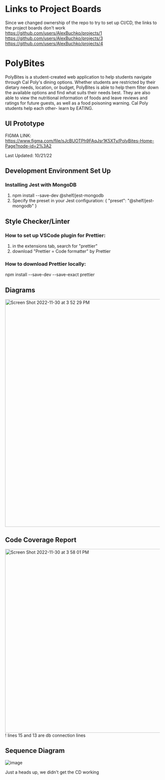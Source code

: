 # Links to Project Boards
Since we changed ownership of the repo to try to set up CI/CD, the links to the project boards don't work
https://github.com/users/AlexBuchko/projects/1
https://github.com/users/AlexBuchko/projects/3
https://github.com/users/AlexBuchko/projects/4
# PolyBites

PolyBites is a student-created web application to help students navigate through Cal Poly's dining options. Whether students are restricted by their dietary needs, location, or budget, PolyBites is able to help them filter down the available options and find what suits their needs best. They are also able to view the nutritional information of foods and leave reviews and ratings for future guests, as well as a food poisoning warning. Cal Poly students help each other- learn by EATING.

## UI  Prototype

FIGMA LINK: https://www.figma.com/file/sJcBUOTPh9FAqJsr1K5XTy/PolyBites-Home-Page?node-id=2%3A2

Last Updated: 10/21/22

## Development Environment Set Up
### Installing Jest with MongoDB
1) npm install --save-dev @shelf/jest-mongodb
2) Specify the preset in your Jest configuration:
   {
      "preset": "@shelf/jest-mongodb"
   }

## Style Checker/Linter

### How to set up VSCode plugin for Prettier:
1) in the extensions tab, search for "prettier"
2) download "Prettier = Code formatter" by Prettier

### How to download Prettier locally:
npm install --save-dev --save-exact prettier

## Diagrams
<img width="742" alt="Screen Shot 2022-11-30 at 3 52 29 PM" src="https://user-images.githubusercontent.com/63268343/204932842-4930c78b-77e3-4a48-beb8-fd148133ad01.png">

## Code Coverage Report
<img width="599" alt="Screen Shot 2022-11-30 at 3 58 01 PM" src="https://user-images.githubusercontent.com/63268343/204933458-4fb894f6-7e81-48c6-9e80-dc36d981fa35.png">
! lines 15 and 13 are db connection lines

## Sequence Diagram
![image](https://user-images.githubusercontent.com/114194038/205140939-059c79f3-c303-4edb-a9c3-f7dc2b1e0fc1.png)

Just a heads up, we didn't get the CD working
